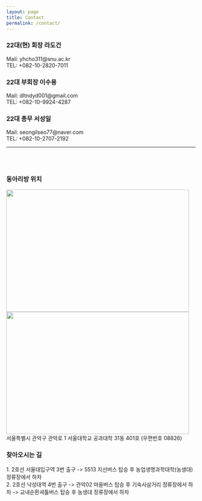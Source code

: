 ```yaml
---
layout: page
title: Contact
permalink: /contact/
---
```

<h3>22대(현) 회장 라도건</h3> 
Mail: yhcho311@snu.ac.kr<br/>
TEL: +082-10-2820-7011
<h3>22대 부회장 이수용</h3>
Mail: dltndyd001@gmail.com<br/>
TEL: +082-10-9924-4287<br/>
<h3>22대 총무 서성일</h3>
Mail: seongilseo77@naver.com<br/>
TEL: +082-10-2707-2192

* * *

<br/>
<br/>
<h3>동아리방 위치</h3>
<img src="https://github.com/hsb6350/hanaro.github.io/blob/master/assets/acts/map1.PNG?raw=true" width="486" height="324"/>
<img src="https://github.com/hsb6350/hanaro.github.io/blob/master/assets/acts/map2.PNG?raw=true" width="486" height="324"/><br/>
서울특별시 관악구 관악로 1 서울대학교 공과대학 31동 401호 (우편번호 08826)<br/>
<h3>찾아오시는 길</h3>
1. 2호선 서울대입구역 3번 출구 -> 5513 지선버스 탑승 후 농업생명과학대학(농생대) 정류장에서 하차<br/>
2. 2호선 낙성대역 4번 출구 -> 관악02 마을버스 탑승 후 기숙사삼거리 정류장에서 하차 -> 교내순환셔틀버스 탑승 후 농생대 정류장에서 하차<br/>
